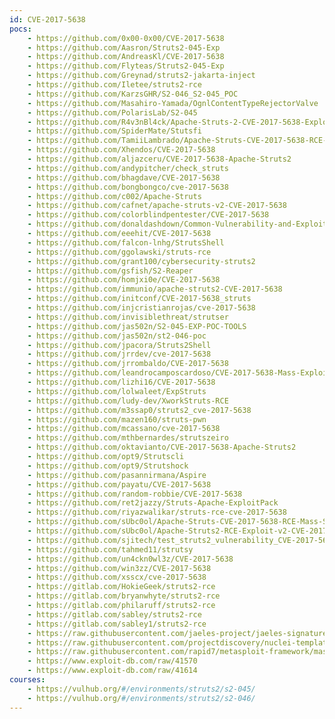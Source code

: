 ```yaml
---
id: CVE-2017-5638
pocs:
    - https://github.com/0x00-0x00/CVE-2017-5638
    - https://github.com/Aasron/Struts2-045-Exp
    - https://github.com/AndreasKl/CVE-2017-5638
    - https://github.com/Flyteas/Struts2-045-Exp
    - https://github.com/Greynad/struts2-jakarta-inject
    - https://github.com/Iletee/struts2-rce
    - https://github.com/KarzsGHR/S2-046_S2-045_POC
    - https://github.com/Masahiro-Yamada/OgnlContentTypeRejectorValve
    - https://github.com/PolarisLab/S2-045
    - https://github.com/R4v3nBl4ck/Apache-Struts-2-CVE-2017-5638-Exploit-
    - https://github.com/SpiderMate/Stutsfi
    - https://github.com/TamiiLambrado/Apache-Struts-CVE-2017-5638-RCE-Mass-Scanner
    - https://github.com/Xhendos/CVE-2017-5638
    - https://github.com/aljazceru/CVE-2017-5638-Apache-Struts2
    - https://github.com/andypitcher/check_struts
    - https://github.com/bhagdave/CVE-2017-5638
    - https://github.com/bongbongco/cve-2017-5638
    - https://github.com/c002/Apache-Struts
    - https://github.com/cafnet/apache-struts-v2-CVE-2017-5638
    - https://github.com/colorblindpentester/CVE-2017-5638
    - https://github.com/donaldashdown/Common-Vulnerability-and-Exploit
    - https://github.com/eeehit/CVE-2017-5638
    - https://github.com/falcon-lnhg/StrutsShell
    - https://github.com/ggolawski/struts-rce
    - https://github.com/grant100/cybersecurity-struts2
    - https://github.com/gsfish/S2-Reaper
    - https://github.com/homjxi0e/CVE-2017-5638
    - https://github.com/immunio/apache-struts2-CVE-2017-5638
    - https://github.com/initconf/CVE-2017-5638_struts
    - https://github.com/injcristianrojas/cve-2017-5638
    - https://github.com/invisiblethreat/strutser
    - https://github.com/jas502n/S2-045-EXP-POC-TOOLS
    - https://github.com/jas502n/st2-046-poc
    - https://github.com/jpacora/Struts2Shell
    - https://github.com/jrrdev/cve-2017-5638
    - https://github.com/jrrombaldo/CVE-2017-5638
    - https://github.com/leandrocamposcardoso/CVE-2017-5638-Mass-Exploit
    - https://github.com/lizhi16/CVE-2017-5638
    - https://github.com/lolwaleet/ExpStruts
    - https://github.com/ludy-dev/XworkStruts-RCE
    - https://github.com/m3ssap0/struts2_cve-2017-5638
    - https://github.com/mazen160/struts-pwn
    - https://github.com/mcassano/cve-2017-5638
    - https://github.com/mthbernardes/strutszeiro
    - https://github.com/oktavianto/CVE-2017-5638-Apache-Struts2
    - https://github.com/opt9/Strutscli
    - https://github.com/opt9/Strutshock
    - https://github.com/pasannirmana/Aspire
    - https://github.com/payatu/CVE-2017-5638
    - https://github.com/random-robbie/CVE-2017-5638
    - https://github.com/ret2jazzy/Struts-Apache-ExploitPack
    - https://github.com/riyazwalikar/struts-rce-cve-2017-5638
    - https://github.com/sUbc0ol/Apache-Struts-CVE-2017-5638-RCE-Mass-Scanner
    - https://github.com/sUbc0ol/Apache-Struts2-RCE-Exploit-v2-CVE-2017-5638
    - https://github.com/sjitech/test_struts2_vulnerability_CVE-2017-5638
    - https://github.com/tahmed11/strutsy
    - https://github.com/un4ckn0wl3z/CVE-2017-5638
    - https://github.com/win3zz/CVE-2017-5638
    - https://github.com/xsscx/cve-2017-5638
    - https://gitlab.com/HokieGeek/struts2-rce
    - https://gitlab.com/bryanwhyte/struts2-rce
    - https://gitlab.com/philaruff/struts2-rce
    - https://gitlab.com/sabley/struts2-rce
    - https://gitlab.com/sabley1/struts2-rce
    - https://raw.githubusercontent.com/jaeles-project/jaeles-signatures/master/cves/apache-struts-rce-cve-2017-5638.yaml
    - https://raw.githubusercontent.com/projectdiscovery/nuclei-templates/master/cves/CVE-2017-5638.yaml
    - https://raw.githubusercontent.com/rapid7/metasploit-framework/master/modules/exploits/multi/http/struts2_content_type_ognl.rb
    - https://www.exploit-db.com/raw/41570
    - https://www.exploit-db.com/raw/41614
courses:
    - https://vulhub.org/#/environments/struts2/s2-045/
    - https://vulhub.org/#/environments/struts2/s2-046/
---
```


